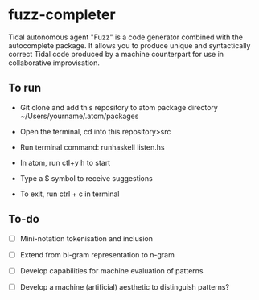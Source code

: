 # fuzz-completer

Tidal autonomous agent "Fuzz" is a code generator combined with the autocomplete package. It allows you to produce unique and syntactically correct Tidal code produced by a machine counterpart for use in collaborative improvisation. 


## To run 

* Git clone and add this repository to atom package directory ~/Users/yourname/.atom/packages

* Open the terminal, cd into this repository>src

* Run terminal command: runhaskell listen.hs

* In atom, run ctl+y h to start

* Type a $ symbol to receive suggestions

* To exit, run ctrl + c in terminal


## To-do

- [ ] Mini-notation tokenisation and inclusion
- [ ] Extend from bi-gram representation to n-gram 
- [ ] Develop capabilities for machine evaluation of patterns
- [ ] Develop a machine (artificial) aesthetic to distinguish patterns?

